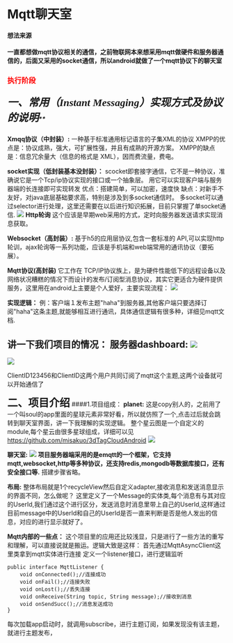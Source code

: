 # Mqtt聊天室
#### 想法来源
**一直都想做mqtt协议相关的通信，之前物联网本来想采用mqtt做硬件和服务器通信的，后面又采用的socket通信，所以android就做了一个mqtt协议下的聊天室**
### <font color=red>执行阶段</font>
##### <font face="宋体" size =5>一、常用（Instant Messaging）实现方式及协议的说明</font>**
**Xmqq协议（中封装）:**
一种基于标准通用标记语言的子集XML的协议
XMPP的优点是：协议成熟，强大，可扩展性强，并且有成熟的开源方案。
XMPP的缺点是：信息冗余量大（信息的格式是 XML），因而费流量，费电。

**socket实现（低封装基本没封装）：**
scocket即套接字通信，它不是一种协议，准确说它是一个Tcp/ip协议实现的接口或一个抽象层。
用它可以实现客户端与服务器端的长连接即可实现转发
优点：搭建简单，可以加密，速度快
缺点：对新手不友好，对java底层基础要求高，特别是涉及到多socket通信时。
多socket可以通过selector进行处理，这里还需要在以后进行知识拓展，目前只掌握了单socket通信.
![](img/socketselector.png)
**Http轮询**
这个应该是早期web采用的方式，定时向服务器发送请求实现消息获取。

**Websocket（高封装）:**
基于h5的应用层协议,包含一套标准的 API,可以实现http轮训，ajax轮询等一系列功能，应该是手机端和web端常用的通讯协议（要拓展）。

**Mqtt协议(高封装)**
它工作在 TCP/IP协议族上，是为硬件性能低下的远程设备以及网络状况糟糕的情况下而设计的发布/订阅型消息协议，其实它更适合为硬件提供服务，这里用在android上主要是个人爱好，主要实现流程：
![](img/mqtt.png)

**实现逻辑：**
例：客户端１发布主题"haha"到服务器,其他客户端只要选择订阅"haha"这条主题,就能够相互进行通讯，具体通信逻辑有很多种，详细见mqtt文档.

**讲一下我们项目的情况：**
服务器dashboard:
![](img/topic.png)
-----------------------------------------------------------------------
![](img/subscriber.png)

ClientID123456和ClientID这两个用户共同订阅了mqtt这个主题,这两个设备就可以开始通信了


**<font face="宋体" size=5>二、项目介绍</font>**
####1.项目组成：
**planet:**
这是copy别人的，之前用了一个叫soul的app里面的星球元素非常好看，所以就仿照了一个,点击过后就会跳转到聊天室界面，讲一下我理解的实现逻辑。
整个星云图是一个自定义的module,每个星云由很多星球组成，详细可以见
https://github.com/misakuo/3dTagCloudAndroid
![](img/soulplanet.jpg)


**聊天室:**
![](img/chatroom.png )
**项目服务器端采用的是emqtt的一个框架，它支持mqtt,websocket,http等多种协议，还支持redis,mongodb等数据库接口，还有安全接口等.**
搭建步骤省略。

**布局:**
整体布局就是1个recycleView然后自定义adapter,接收消息和发送消息显示的界面不同，怎么做呢？
这里定义了一个Message的实体类,每个消息有与其对应的UserId,我们通过这个进行区分，发送消息时消息里带上自己的UserId,这样通过目前message中的UserId和自己的UserId是否一直来判断是否是他人发出的信息，对应的进行显示就好了。

**Mqtt内部的一些点：**
这个项目里的应用还比较浅显，只是进行了一些方法的重写和理解，可以直接说就是搬运。逻辑大致是这样：
首先通过MqttAsyncClient这里类拿到mqtt实体进行连接
定义一个listener接口，进行逻辑监听

```
public interface MqttListener {
    void onConnected();//连接成功
    void onFail();//连接失败
    void onLost();//丢失连接
    void onReceive(String topic, String message);//接收到消息
    void onSendSucc();//消息发送成功
}
```
每次加载app启动时，就调用subscribe，进行主题订阅，如果发现没有该主题，就进行主题发布，
